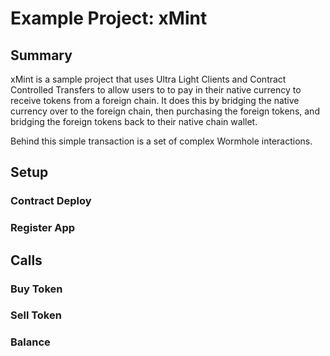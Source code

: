 # Example Project: xMint

## Summary

xMint is a sample project that uses Ultra Light Clients and Contract Controlled Transfers to allow users to to pay in their native currency to receive tokens from a foreign chain. It does this by bridging the native currency over to the foreign chain, then purchasing the foreign tokens, and bridging the foreign tokens back to their native chain wallet. 

Behind this simple transaction is a set of complex Wormhole interactions. 


## Setup

### Contract Deploy

### Register App

## Calls

### Buy Token

### Sell Token

### Balance